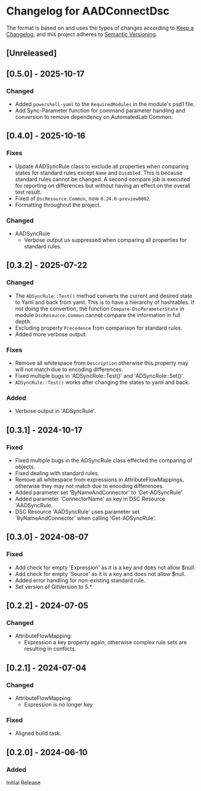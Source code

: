 # Changelog for AADConnectDsc

The format is based on and uses the types of changes according to [Keep a Changelog](https://keepachangelog.com/en/1.0.0/),
and this project adheres to [Semantic Versioning](https://semver.org/spec/v2.0.0.html).

## [Unreleased]

## [0.5.0] - 2025-10-17

### Changed

- Added `powershell-yaml` to the `RequiredModules` in the module's psd1 file.
- Add Sync-Parameter function for command parameter handling and conversion
  to remove dependency on AutomatedLab.Common.

## [0.4.0] - 2025-10-16

### Fixes

- Update AADSyncRule class to exclude all properties when comparing states for
  standard rules except `Name` and `Disabled`. This is because standard rules
  cannot be changed. A second compare job is executed for reporting on
  differences but without having an effect on the overall test result.
- Fixed of `DscResource.Common`, now `0.24.0-preview0002`.
- Formatting throughout the project.

### Changed

- AADSyncRule
  - Verbose output us suppressed when comparing all properties for standard rules.

## [0.3.2] - 2025-07-22

### Changed

- The `ADSyncRule::Test()` method converts the current and desired state to
  Yaml and back from yaml. This is to have a hierarchy of hashtables. If
  not doing the convertion, the function `Compare-DscParameterState` in
  module `DscResource.Common` cannot compare the information in full depth.
- Excluding property `Precedence` from comparison for standard rules.
- Added more verbose output.

### Fixes

- Remove all whitespace from `Description` otherwise this property may will not
  match due to encoding differences.
- Fixed multiple bugs in 'ADSyncRole::Test()' and 'ADSyncRole::Set()'.  
- `ADSyncRule::Test()` works after changing the states to yaml and back.

### Added

- Verbose output in 'ADSyncRule'.

## [0.3.1] - 2024-10-17

### Fixed

- Fixed multiple bugs in the ADSyncRule class effected the comparing of objects.
- Fixed dealing with standard rules.
- Remove all whitespace from expressions in AttributeFlowMappings, otherwise they
  may not match due to encoding differences.
- Added parameter set 'ByNameAndConnector' to 'Get-ADSyncRule'.
- Added parameter 'ConnectorName' as key in DSC Resource 'AADSyncRule.
- DSC Resource 'AADSyncRule' uses parameter set 'ByNameAndConnector' when
  calling 'Get-ADSyncRule'.

## [0.3.0] - 2024-08-07

### Fixed

- Add check for empty 'Expression' as it is a key and does not allow $null.
- Add check for empty 'Source' as it is a key and does not allow $null.
- Added error handling for non-existing standard rule.
- Set version of GitVersion to 5.*.

## [0.2.2] - 2024-07-05

### Changed

- AttributeFlowMapping:
  - Expression a key property again, otherwise complex rule sets
    are resulting in conflicts.

## [0.2.1] - 2024-07-04

### Changed

- AttributeFlowMapping:
  - Expression is no longer key

### Fixed

- Aligned build task.

## [0.2.0] - 2024-06-10

### Added

Initial Release
